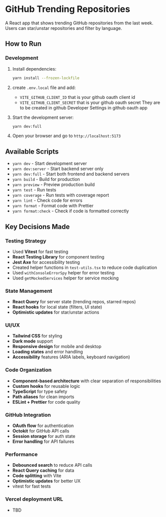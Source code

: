 # GitHub Trending Repositories

A React app that shows trending GitHub repositories from the last week. Users can star/unstar repositories and filter by language.

## How to Run

### Development

1. Install dependencies:

   ```bash
   yarn install --frozen-lockfile
   ```

2. create `.env.local` file and add:
    - `VITE_GITHUB_CLIENT_ID` that is your github oauth client id
    - `VITE_GITHUB_CLIENT_SECRET` that is your github oauth secret
They are to be created in github Developer Settings in github oauth app

3. Start the development server:

   ```bash
   yarn dev:full
   ```

4. Open your browser and go to `http://localhost:5173`


## Available Scripts

- `yarn dev` - Start development server
- `yarn dev:server` - Start backend server only
- `yarn dev:full` - Start both frontend and backend servers
- `yarn build` - Build for production
- `yarn preview` - Preview production build
- `yarn test` - Run tests
- `yarn coverage` - Run tests with coverage report
- `yarn lint` - Check code for errors
- `yarn format` - Format code with Prettier
- `yarn format:check` - Check if code is formatted correctly

## Key Decisions Made

### Testing Strategy

- Used **Vitest** for fast testing
- **React Testing Library** for component testing
- **Jest Axe** for accessibility testing
- Created helper functions in `test-utils.tsx` to reduce code duplication
- Used `withConsoleErrorSpy` helper for error testing
- Used `getMockedServices` helper for service mocking

### State Management

- **React Query** for server state (trending repos, starred repos)
- **React hooks** for local state (filters, UI state)
- **Optimistic updates** for star/unstar actions

### UI/UX

- **Tailwind CSS** for styling
- **Dark mode** support
- **Responsive design** for mobile and desktop
- **Loading states** and error handling
- **Accessibility** features (ARIA labels, keyboard navigation)

### Code Organization

- **Component-based architecture** with clear separation of responsibilities
- **Custom hooks** for reusable logic
- **TypeScript** for type safety
- **Path aliases** for clean imports
- **ESLint + Prettier** for code quality

### GitHub Integration

- **OAuth flow** for authentication
- **Octokit** for GitHub API calls
- **Session storage** for auth state
- **Error handling** for API failures

### Performance

- **Debounced search** to reduce API calls
- **React Query caching** for data
- **Code splitting** with Vite
- **Optimistic updates** for better UX
- vitest for fast tests

### Vercel deployment URL

- TBD
